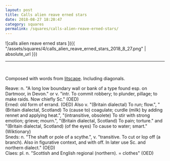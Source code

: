 ```yaml
---
layout: post
title: Calls alien reave erned stars
date: 2018-08-27 18:20:47
category: squares
permalink: /squares/calls-alien-reave-erned-stars/ 
---
```


![calls alien reave erned stars ]({{ "/assets/squares/4/calls_alien_reave_erned_stars_2018_8_27.png" | absolute_url }})
&nbsp;


---

&nbsp;

Composed with words from [litscape](https://www.litscape.com/). Including diagonals. 

Reave: n. "A long low boundary wall or bank of a type found esp. on Dartmoor, in Devon." or v. "intr. To commit robbery; to plunder, pillage; to make raids. Now chiefly Sc." (OED)  
Erned: old form of errand. (OED) Also v. "(Britain dialectal) To run; flow.", "(Britain dialectal, Scotland) To (cause to) coagulate; curdle (milk) by adding rennet and applying heat.", "(intransitive, obsolete) To stir with strong emotion; grieve; mourn.", "(Britain dialectal, Scotland) To pain; torture." and "(Britain dialectal, Scotland) (of the eyes) To cause to water; smart." (Wiktionary)  
Sneds: n. "The shaft or pole of a scythe.", v. "transitive. To cut or lop off (a branch). Also in figurative context, and with off. In later use Sc. and northern dialect." (OED)  
Claes: pl. n. "Scottish and English regional (northern). = clothes" (OED)
